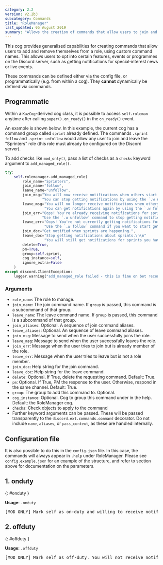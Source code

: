 ```yaml
---
category: 2.2
version: v2.2b3
subcategory: Commands
title: "RoleManager"
last_updated: 05 August 2019
summary: "Allows the creation of commands that allow users to join and leave specific roles on"
---
```


This cog provides generalised capabilities for creating commands that allow users to add and
remove themselves from a role, using custom command names. This allows users to opt into
certain features, events or programmes on the Discord server, such as getting notifications
for special-interest news or live events.

These commands can be defined either via the config file, or programmatically (e.g. from
within a cog). They **cannot** dynamically be defined via commands.

## Programmatic

Within a `KazCog`-derived cog class, it is possible to access `self.roleman` anytime after
calling `super().on_ready()` in the `on_ready()` event.

An example is shown below. In this example, the current cog has a command group called
`sprint` already defined. The commands `.sprint follow` and `.sprint unfollow` would allow
any user to join and leave the "Sprinters" role (this role must already be configured on the
Discord server).

To add checks like `mod_only()`, pass a list of checks as a `checks` keyword argument to
`add_managed_role()`.

```python
try:
    self.rolemanager.add_managed_role(
        role_name="Sprinters",
        join_name="follow",
        leave_name="unfollow",
        join_msg="You will now receive notifications when others start a sprint. "
                 "You can stop getting notifications by using the `.w unfollow` command.",
        leave_msg="You will no longer receive notifications when others start a sprint. "
                  "You can get notifications again by using the `.w follow` command.",
        join_err="Oops! You're already receiving notifications for sprints. "
                 "Use the `.w unfollow` command to stop getting notifications.",
        leave_err="Oops! You're not currently getting notifications for sprints. "
                  "Use the `.w follow` command if you want to start getting notifications.",
        join_doc="Get notified when sprints are happening.",
        leave_doc="Stop getting notifications about sprints.\n\n"
                  "You will still get notifications for sprints you have joined.",
        delete=True,
        pm=True,
        group=self.sprint,
        cog_instance=self,
        ignore_extra=False
    )
except discord.ClientException:
    logger.warning("add_managed_role failed - this is fine on bot reconnect")
```

### Arguments

* `role_name`: The role to manage.
* `join_name`: The join command name. If `group` is passed, this command is a subcommand of
    that group.
* `leave_name`: The leave command name. If `group` is passed, this command is a subcommand
    of that group.
* `join_aliases`: Optional. A sequence of join command aliases.
* `leave_aliases`: Optional. An sequence of leave command aliases.
* `join_msg`: Message to send when the user successfully joins the role.
* `leave_msg`: Message to send when the user successfully leaves the role.
* `join_err`: Message when the user tries to join but is already member of the role.
* `leave_err`: Message when the user tries to leave but is not a role member.
* `join_doc`: Help string for the join command.
* `leave_doc`: Help string for the leave command.
* `delete`: Optional. If True, delete the requesting command. Default: True.
* `pm`: Optional. If True, PM the response to the user. Otherwise, respond in the same
    channel. Default: True.
* `group`: The group to add this command to. Optional.
* `cog_instance`: Optional. Cog to group this command under in the help. Default: the
    RoleManager cog.
* `checks`: Check objects to apply to the command
* Further keyword arguments can be passed. These will be passed transparently to the
    `discord.ext.commands.command` decorator. Do not include `name`, `aliases`, or
    `pass_context`, as these are handled internally.

## Configuration file

It is also possible to do this in the `config.json` file. In this case, the commands will
always appear in `.help` under RoleManager. Please see `config.example.json` for an example
of the structure, and refer to section above for documentation on the parameters.

## 1. onduty
{: #onduty }

**Usage**: `.onduty`

<pre>[MOD ONLY] Mark self as on-duty and willing to receive notifications about events needing moderator attention.</pre>

## 2. offduty
{: #offduty }

**Usage**: `.offduty`

<pre>[MOD ONLY] Mark self as off-duty. You will not receive notifications regarding events needing moderator attention.</pre>